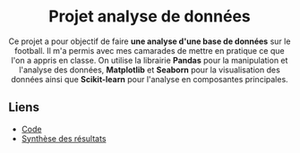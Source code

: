 <h1 align="center">Projet analyse de données</h1>

<p align="center">
Ce projet a pour objectif de faire <b>une analyse d'une base de données</b> sur le football. Il m'a permis avec mes camarades de mettre en pratique ce que l'on a appris en classe. On utilise la librairie <b>Pandas</b> pour la manipulation et l'analyse des données, <b>Matplotlib</b> et <b>Seaborn</b> pour la visualisation des données ainsi que <b>Scikit-learn</b> pour l'analyse en composantes principales. <p/>

## Liens 

*  [Code](https://github.com/marcberret/analyse_donnees_football/blob/main/main.ipynb)
* [Synthèse des résultats](https://github.com/marcberret/analyse_donnees_football/blob/main/Pr%C3%A9sentation_projet.pdf)
